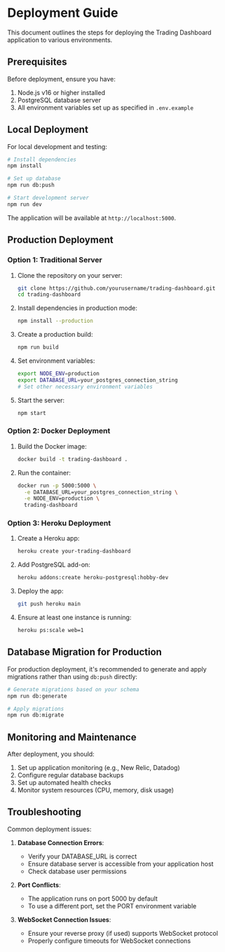 # Deployment Guide

This document outlines the steps for deploying the Trading Dashboard application to various environments.

## Prerequisites

Before deployment, ensure you have:

1. Node.js v16 or higher installed
2. PostgreSQL database server
3. All environment variables set up as specified in `.env.example`

## Local Deployment

For local development and testing:

```bash
# Install dependencies
npm install

# Set up database
npm run db:push

# Start development server
npm run dev
```

The application will be available at `http://localhost:5000`.

## Production Deployment

### Option 1: Traditional Server

1. Clone the repository on your server:
   ```bash
   git clone https://github.com/yourusername/trading-dashboard.git
   cd trading-dashboard
   ```

2. Install dependencies in production mode:
   ```bash
   npm install --production
   ```

3. Create a production build:
   ```bash
   npm run build
   ```

4. Set environment variables:
   ```bash
   export NODE_ENV=production
   export DATABASE_URL=your_postgres_connection_string
   # Set other necessary environment variables
   ```

5. Start the server:
   ```bash
   npm start
   ```

### Option 2: Docker Deployment

1. Build the Docker image:
   ```bash
   docker build -t trading-dashboard .
   ```

2. Run the container:
   ```bash
   docker run -p 5000:5000 \
     -e DATABASE_URL=your_postgres_connection_string \
     -e NODE_ENV=production \
     trading-dashboard
   ```

### Option 3: Heroku Deployment

1. Create a Heroku app:
   ```bash
   heroku create your-trading-dashboard
   ```

2. Add PostgreSQL add-on:
   ```bash
   heroku addons:create heroku-postgresql:hobby-dev
   ```

3. Deploy the app:
   ```bash
   git push heroku main
   ```

4. Ensure at least one instance is running:
   ```bash
   heroku ps:scale web=1
   ```

## Database Migration for Production

For production deployment, it's recommended to generate and apply migrations rather than using `db:push` directly:

```bash
# Generate migrations based on your schema
npm run db:generate

# Apply migrations
npm run db:migrate
```

## Monitoring and Maintenance

After deployment, you should:

1. Set up application monitoring (e.g., New Relic, Datadog)
2. Configure regular database backups
3. Set up automated health checks
4. Monitor system resources (CPU, memory, disk usage)

## Troubleshooting

Common deployment issues:

1. **Database Connection Errors**:
   - Verify your DATABASE_URL is correct
   - Ensure database server is accessible from your application host
   - Check database user permissions

2. **Port Conflicts**:
   - The application runs on port 5000 by default
   - To use a different port, set the PORT environment variable

3. **WebSocket Connection Issues**:
   - Ensure your reverse proxy (if used) supports WebSocket protocol
   - Properly configure timeouts for WebSocket connections